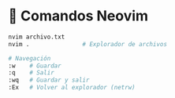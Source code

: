 # 🧠 Comandos Neovim

```bash
nvim archivo.txt
nvim .               # Explorador de archivos

# Navegación
:w    # Guardar
:q    # Salir
:wq   # Guardar y salir
:Ex   # Volver al explorador (netrw)
```
